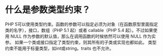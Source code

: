 # 什么是参数类型约束？

PHP 5可以使用类型约束。函数的参数可以指定必须为对象（在函数原型里面指定类的名字），接口，数组（PHP 5.1 起）或者 callable（PHP 5.4 起）。不过如果使用 NULL 作为参数的默认值，那么在调用函数的时候依然可以使用 NULL 作为实参。
如果一个类或接口指定了类型约束，则其所有的子类或实现也都如此。
类型约束不能用于标量类型，如int或string。traits 也不允许。